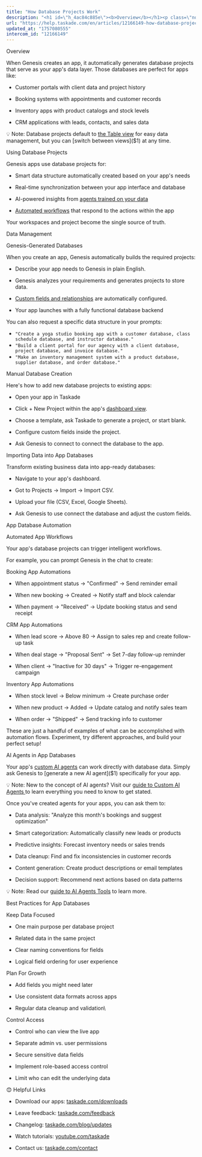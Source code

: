 ```yaml
---
title: "How Database Projects Work"
description: "<h1 id=\"h_4ac84c885e\"><b>Overview</b></h1><p class=\"no-margin\">When Genesis creates an app, it automatically generates database projects that serve as..."
url: "https://help.taskade.com/en/articles/12166149-how-database-projects-work"
updated_at: "1757080555"
intercom_id: "12166149"
---
```


Overview

When Genesis creates an app, it automatically generates database projects that serve as your app's data layer. Those databases are perfect for apps like:

- Customer portals with client data and project history
​

- Booking systems with appointments and customer records
​

- Inventory apps with product catalogs and stock levels
​

- CRM applications with leads, contacts, and sales data

💡 Note: Database projects default to [the Table view]($1) for easy data management, but you can [switch between views]($1) at any time.

Using Database Projects

Genesis apps use database projects for:

- Smart data structure automatically created based on your app's needs
​

- Real-time synchronization between your app interface and database
​

- AI-powered insights from [agents trained on your  data]($1)
​

- [Automated workflows]($1) that respond to the actions within the app

Your workspaces and project become the single source of truth.

Data Management

Genesis-Generated Databases

When you create an app, Genesis automatically builds the required projects:

- Describe your app needs to Genesis in plain English.
​

- Genesis analyzes your requirements and generates projects to store data.
​

- [Custom fields and relationships]($1) are automatically configured.
​

- Your app launches with a fully functional database backend

You can also request a specific data structure in your prompts:

- `"Create a yoga studio booking app with a customer database, class schedule database, and instructor database."`
- `"Build a client portal for our agency with a client database, project database, and invoice database."`
- `"Make an inventory management system with a product database, supplier database, and order database."`

Manual Database Creation

Here's how to add new database projects to existing apps:

- Open your app in Taskade
​

- Click + New Project within the app's [dashboard view]($1).
​

- Choose a template, ask Taskade to generate a project, or start blank.
​

- Configure custom fields inside the project.
​

- Ask Genesis to connect to connect the database to the app.

Importing Data into App Databases

Transform existing business data into app-ready databases:

- Navigate to your app's dashboard.
​

- Got to Projects → Import → Import CSV.
​

- Upload your file (CSV, Excel, Google Sheets).
​

- Ask Genesis to use connect the database and adjust the custom fields.

App Database Automation

Automated App Workflows

Your app's database projects can trigger intelligent workflows.

For example, you can prompt Genesis in the chat to create:

Booking App Automations

- When appointment status → "Confirmed" → Send reminder email
​

- When new booking → Created → Notify staff and block calendar
​

- When payment → "Received" → Update booking status and send receipt

CRM App Automations

- When lead score → Above 80 → Assign to sales rep and create follow-up task
​

- When deal stage → "Proposal Sent" → Set 7-day follow-up reminder
​

- When client → "Inactive for 30 days" → Trigger re-engagement campaign

Inventory App Automations

- When stock level → Below minimum → Create purchase order
​

- When new product → Added → Update catalog and notify sales team
​

- When order → "Shipped" → Send tracking info to customer

These are just a handful of examples of what can be accomplished with automation flows. Experiment, try different approaches, and build your perfect setup!

AI Agents in App Databases

Your app's [custom AI agents]($1) can work directly with database data. Simply ask Genesis to [generate a new AI agent]($1) specifically for your app.

💡 Note: New to the concept of AI agents? Visit our [guide to Custom AI Agents ]($1)to learn everything you need to know to get stated.

Once you've created agents for your apps, you can ask them to:

- Data analysis: "Analyze this month's bookings and suggest optimization"
​

- Smart categorization: Automatically classify new leads or products
​

- Predictive insights: Forecast inventory needs or sales trends
​

- Data cleanup: Find and fix inconsistencies in customer records
​

- Content generation: Create product descriptions or email templates
​

- Decision support: Recommend next actions based on data patterns

💡 Note: Read our [guide to AI Agents Tools]($1) to learn more.

Best Practices for App Databases

Keep Data Focused

- One main purpose per database project
​

- Related data in the same project
​

- Clear naming conventions for fields
​

- Logical field ordering for user experience

Plan For Growth

- Add fields you might need later
​

- Use consistent data formats across apps
​

- Regular data cleanup and validation\

Control Access

- Control who can view the live app
​

- Separate admin vs. user permissions
​

- Secure sensitive data fields
​

- Implement role-based access control
​

- Limit who can edit the underlying data

😊 Helpful Links

- Download our apps: [taskade.com/downloads]($1)
​

- Leave feedback: [taskade.com/feedback]($1)
​

- Changelog: [taskade.com/blog/updates]($1)
​

- Watch tutorials: [youtube.com/taskade]($1)
​

- Contact us: [taskade.com/contact]($1)